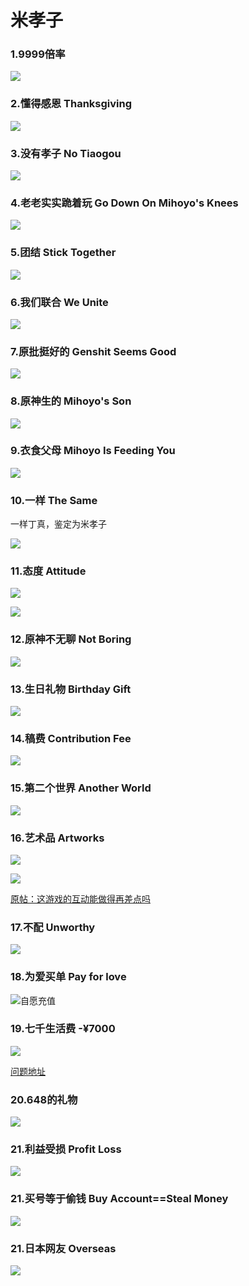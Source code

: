 # 米孝子

### 1.9999倍率

![](https://github.com/DreamingCats/GenshitJokes/raw/main/米孝子/9999倍率.jpg)

### 2.懂得感恩 Thanksgiving

![](https://github.com/DreamingCats/GenshitJokes/raw/main/米孝子/懂得感恩.jpg)

### 3.没有孝子 No Tiaogou

![](https://github.com/DreamingCats/GenshitJokes/raw/main/米孝子/没有孝子.jpg)

### 4.老老实实跪着玩 Go Down On Mihoyo's Knees

![](https://github.com/DreamingCats/GenshitJokes/raw/main/米孝子/老老实实跪着玩.jpg)

### 5.团结 Stick Together

![](https://github.com/DreamingCats/GenshitJokes/raw/main/米孝子/团结.jpg)

### 6.我们联合 We Unite

![](https://github.com/DreamingCats/GenshitJokes/raw/main/米孝子/我们联合.jpg)

### 7.原批挺好的 Genshit Seems Good

![](https://github.com/DreamingCats/GenshitJokes/raw/main/米孝子/原批挺好的.jpg)

### 8.原神生的 Mihoyo's Son

![](https://github.com/DreamingCats/GenshitJokes/raw/main/米孝子/原神生的.jpg)

### 9.衣食父母 Mihoyo Is Feeding You

![](https://github.com/DreamingCats/GenshitJokes/raw/main/米孝子/衣食父母.jpg)

### 10.一样 The Same

一样丁真，鉴定为米孝子

![](https://github.com/DreamingCats/GenshitJokes/raw/main/米孝子/一样.jpg)

### 11.态度   Attitude

![](https://github.com/DreamingCats/GenshitJokes/raw/main/米孝子/态度问题.jpg)

![](https://github.com/DreamingCats/GenshitJokes/raw/main/米孝子/什么态度.jpg)

### 12.原神不无聊   Not Boring

![](https://github.com/DreamingCats/GenshitJokes/raw/main/米孝子/原神不无聊.jpg)

### 13.生日礼物   Birthday Gift

![](https://github.com/DreamingCats/GenshitJokes/raw/main/米孝子/生日礼物.jpg)

### 14.稿费   Contribution Fee

![](https://github.com/DreamingCats/GenshitJokes/raw/main/米孝子/稿费.jpg)

### 15.第二个世界   Another World

![](https://github.com/DreamingCats/GenshitJokes/raw/main/米孝子/第二个世界.jpg)

### 16.艺术品   Artworks

![](https://github.com/DreamingCats/GenshitJokes/raw/main/米孝子/艺术品1.jpg)

![](https://github.com/DreamingCats/GenshitJokes/raw/main/米孝子/艺术品2.jpg)

<a href="https://api.xiaoheihe.cn/v3/bbs/app/api/web/share?link_id=100955954" target="_blank">原帖：这游戏的互动能做得再差点吗</a>

### 17.不配   Unworthy

![](https://github.com/DreamingCats/GenshitJokes/raw/main/米孝子/不配.jpg)

### 18.为爱买单  Pay for love

![自愿充值](https://github.com/DreamingCats/GenshitJokes/raw/main/米孝子/自愿充值.jpg)

### 19.七千生活费 -¥7000

![](https://github.com/DreamingCats/GenshitJokes/raw/main/米孝子/七千生活费.jpg)

<a href="https://www.zhihu.com/question/427305451/answer/1580649667" target="_blank">问题地址</a>

### 20.648的礼物

![](https://github.com/DreamingCats/GenshitJokes/raw/main/米孝子/648的礼物.jpg)

### 21.利益受损   Profit Loss

![](https://github.com/DreamingCats/GenshitJokes/raw/main/米孝子/利益受损.jpg)

### 21.买号等于偷钱   Buy Account==Steal Money

![](https://github.com/DreamingCats/GenshitJokes/raw/main/米孝子/买号等于偷钱.jpg)

### 21.日本网友   Overseas

![](https://github.com/DreamingCats/GenshitJokes/raw/main/米孝子/日本网友.jpg)
